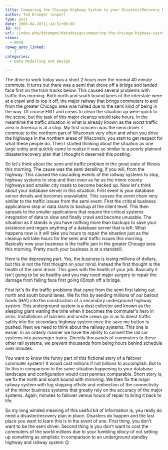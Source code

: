 ```yaml
---
title: Comparing the Chicago Highway System to your Disaster/Recovery Plans
author: Ted Krueger (onpnt)
type: post
date: 2009-04-28T11:24:51+00:00
ID: 401
url: /index.php/datamgmt/datadesign/comparing-the-chicago-highway-system-to/
views:
  - 9849
rp4wp_auto_linked:
  - 1
categories:
  - Data Modelling and Design

---
```

The drive to work today was a short 2 hours over the normal 40 minute commute. It turns out there was a semi that drove off a bridge and landed face first on the train tracks below. This caused several problems with traffic this morning. Both north and south bound lanes of the interstate were at a crawl and to top it off, the major railway that brings commuters to and from the greater Chicago area was halted due to the semi kind of being in the way. Of course EMT and crews to clean the situation up were quick to the scene, but the task of this major cleanup would take hours. In the meantime the traffic situation in what is already known as the worst traffic area in America is at a stop. My first concern was the semi driver. I commute to the northern part of Wisconsin very often and when you drive the highways in the northern areas of Wisconsin, you start to get respect for what these people do. Then I started thinking about the situation as one large entity and quickly came to realize it was so similar to a poorly planned disaster/recovery plan that I thought it deserved this posting. 

So let's think about the semi and traffic problem in the great state of Illinois this morning. The cause was the semi derailing, if you will, from the highway. This caused the cascading events of the railway systems to stop, highway systems to stop and then even as far as the minor county highways and smaller city roads to become backed up. Now let's think about your database server in this situation. First event is your database server derails and becomes unavailable. This causes the event chain very similar to the traffic issues from the semi event. First the critical business applications stop or data starts to backup at the client level. This then spreads to the smaller applications that require the critical systems integration of data to slow and finally crawl and become unusable. The situation as it stands is you have nothing more than backups to save your existence and regain anything of a database server that is left. What happens now is it will take you hours to repair the situation just as the cleanup will take hours for the semi and traffic issues this morning. Basically now your business is the traffic jam in the greater Chicago area this morning. Pretty much your business is at a standstill.

Here is the depressing part. Yes, the business is losing millions of dollars, but this is not the first thought on your mind. Instead the first thought is the health of the semi driver. This goes with the health of your job. Basically it isn't going to be so healthy and you may need major surgery to repair the damage from falling face first going 65mph off a bridge. 

First let's fix the traffic problems that came from the semi first taking out north and south bound lanes. We fix this by sending millions of our bailout funds (HA!) into the construction of a secondary underground highway system. This underground system is a dust collector and known as the sleeping giant waiting the time when it becomes the commuter's hero in arms. Installations of barriers and onsite crews go in as to direct traffic safely into the secondary highway system once the save me button is pushed. Next we need to think about the railway systems. This one is easier. In an orderly manner we have the ability to convert the rail car systems into passenger trains. Directly thousands of commuters to these other rail systems, we prevent thousands from being hours behind schedule over minutes.

You want to know the funny part of this fictional story of a failover commuter system? It would cost millions if not billions to accomplish. But to fix this in comparison to the same situation happening to your database landscape and configuration would cost pennies comparable. Short story is, we fix the north and south bound with mirroring. We then fix the major railway system with log shipping offsite and redirection of the connectivity of the minor business systems that greatly rely on the accuracy of the major systems. Again, minutes to failover versus hours of repair to bring it back to life. 

So my long winded meaning of this useful bit of information is, you really do need a disaster/recovery plan in place. Disasters do happen and the last place you want to learn this is in the event of one. First thing, you don't want to be the semi driver. Second thing is you don't want to cost the commuters of the world millions due to your fumbling idiocy of not setting up something as simplistic in comparison to an underground standby highway and railway system 😉